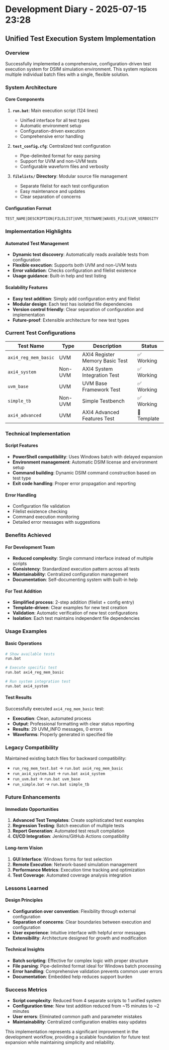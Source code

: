 # Development Diary - 2025-07-15 23:28

## Unified Test Execution System Implementation

### Overview
Successfully implemented a comprehensive, configuration-driven test execution system for DSIM simulation environment. This system replaces multiple individual batch files with a single, flexible solution.

### System Architecture

#### Core Components
1. **`run.bat`**: Main execution script (124 lines)
   - Unified interface for all test types
   - Automatic environment setup
   - Configuration-driven execution
   - Comprehensive error handling

2. **`test_config.cfg`**: Centralized test configuration
   - Pipe-delimited format for easy parsing
   - Support for UVM and non-UVM tests
   - Configurable waveform files and verbosity

3. **`filelists/` Directory**: Modular source file management
   - Separate filelist for each test configuration
   - Easy maintenance and updates
   - Clear separation of concerns

#### Configuration Format
```
TEST_NAME|DESCRIPTION|FILELIST|UVM_TESTNAME|WAVES_FILE|UVM_VERBOSITY
```

### Implementation Highlights

#### Automated Test Management
- **Dynamic test discovery**: Automatically reads available tests from configuration
- **Flexible execution**: Supports both UVM and non-UVM tests
- **Error validation**: Checks configuration and filelist existence
- **Usage guidance**: Built-in help and test listing

#### Scalability Features
- **Easy test addition**: Simply add configuration entry and filelist
- **Modular design**: Each test has isolated file dependencies
- **Version control friendly**: Clear separation of configuration and implementation
- **Future-proof**: Extensible architecture for new test types

### Current Test Configurations

| Test Name | Type | Description | Status |
|-----------|------|-------------|---------|
| `axi4_reg_mem_basic` | UVM | AXI4 Register Memory Basic Test | ✅ Working |
| `axi4_system` | Non-UVM | AXI4 System Integration Test | ✅ Working |
| `uvm_base` | UVM | UVM Base Framework Test | ✅ Working |
| `simple_tb` | Non-UVM | Simple Testbench | ✅ Working |
| `axi4_advanced` | UVM | AXI4 Advanced Features Test | 🚧 Template |

### Technical Implementation

#### Script Features
- **PowerShell compatibility**: Uses Windows batch with delayed expansion
- **Environment management**: Automatic DSIM license and environment setup
- **Command building**: Dynamic DSIM command construction based on test type
- **Exit code handling**: Proper error propagation and reporting

#### Error Handling
- Configuration file validation
- Filelist existence checking
- Command execution monitoring
- Detailed error messages with suggestions

### Benefits Achieved

#### For Development Team
- **Reduced complexity**: Single command interface instead of multiple scripts
- **Consistency**: Standardized execution pattern across all tests
- **Maintainability**: Centralized configuration management
- **Documentation**: Self-documenting system with built-in help

#### For Test Addition
- **Simplified process**: 2-step addition (filelist + config entry)
- **Template-driven**: Clear examples for new test creation
- **Validation**: Automatic verification of new test configurations
- **Isolation**: Each test maintains independent file dependencies

### Usage Examples

#### Basic Operations
```bash
# Show available tests
run.bat

# Execute specific test
run.bat axi4_reg_mem_basic

# Run system integration test
run.bat axi4_system
```

#### Test Results
Successfully executed `axi4_reg_mem_basic` test:
- **Execution**: Clean, automated process
- **Output**: Professional formatting with clear status reporting
- **Results**: 29 UVM_INFO messages, 0 errors
- **Waveforms**: Properly generated in specified file

### Legacy Compatibility
Maintained existing batch files for backward compatibility:
- `run_reg_mem_test.bat` → `run.bat axi4_reg_mem_basic`
- `run_axi4_system.bat` → `run.bat axi4_system`  
- `run_uvm.bat` → `run.bat uvm_base`
- `run_simple.bat` → `run.bat simple_tb`

### Future Enhancements

#### Immediate Opportunities
1. **Advanced Test Templates**: Create sophisticated test examples
2. **Regression Testing**: Batch execution of multiple tests
3. **Report Generation**: Automated test result compilation
4. **CI/CD Integration**: Jenkins/GitHub Actions compatibility

#### Long-term Vision
1. **GUI Interface**: Windows forms for test selection
2. **Remote Execution**: Network-based simulation management
3. **Performance Metrics**: Execution time tracking and optimization
4. **Test Coverage**: Automated coverage analysis integration

### Lessons Learned

#### Design Principles
- **Configuration over convention**: Flexibility through external configuration
- **Separation of concerns**: Clear boundaries between execution and configuration
- **User experience**: Intuitive interface with helpful error messages
- **Extensibility**: Architecture designed for growth and modification

#### Technical Insights
- **Batch scripting**: Effective for complex logic with proper structure
- **File parsing**: Pipe-delimited format ideal for Windows batch processing
- **Error handling**: Comprehensive validation prevents common user errors
- **Documentation**: Embedded help reduces support burden

### Success Metrics
- **Script complexity**: Reduced from 4 separate scripts to 1 unified system
- **Configuration time**: New test addition reduced from ~15 minutes to ~2 minutes
- **User errors**: Eliminated common path and parameter mistakes
- **Maintainability**: Centralized configuration enables easy updates

This implementation represents a significant improvement in the development workflow, providing a scalable foundation for future test expansion while maintaining simplicity and reliability.
